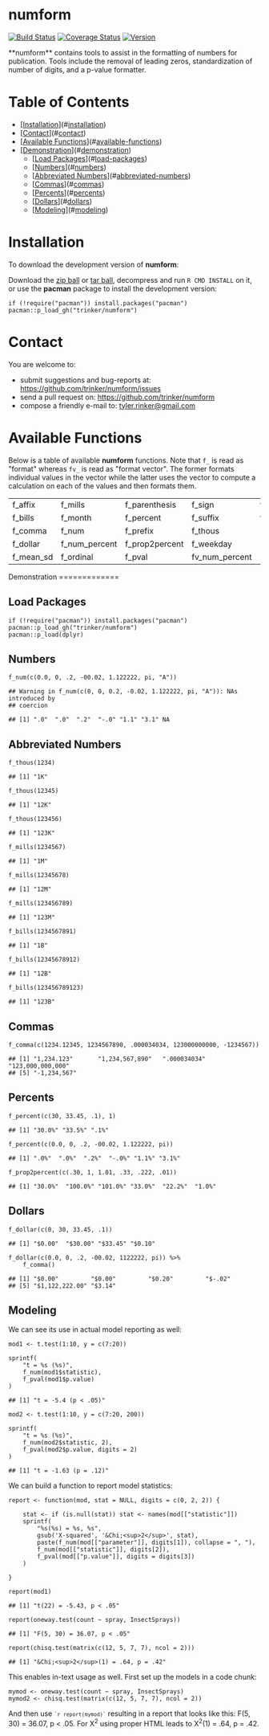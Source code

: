 numform
============


[![Build
Status](https://travis-ci.org/trinker/numform.svg?branch=master)](https://travis-ci.org/trinker/numform)
[![Coverage
Status](https://coveralls.io/repos/trinker/numform/badge.svg?branch=master)](https://coveralls.io/r/trinker/numform?branch=master)
<a href="https://img.shields.io/badge/Version-0.0.1-orange.svg"><img src="https://img.shields.io/badge/Version-0.0.1-orange.svg" alt="Version"/></a>
</p>
**numform** contains tools to assist in the formatting of numbers for
publication. Tools include the removal of leading zeros, standardization
of number of digits, and a p-value formatter.


Table of Contents
============

-   [[Installation](#installation)](#[installation](#installation))
-   [[Contact](#contact)](#[contact](#contact))
-   [[Available Functions](#available-functions)](#[available-functions](#available-functions))
-   [[Demonstration](#demonstration)](#[demonstration](#demonstration))
    -   [[Load Packages](#load-packages)](#[load-packages](#load-packages))
    -   [[Numbers](#numbers)](#[numbers](#numbers))
    -   [[Abbreviated Numbers](#abbreviated-numbers)](#[abbreviated-numbers](#abbreviated-numbers))
    -   [[Commas](#commas)](#[commas](#commas))
    -   [[Percents](#percents)](#[percents](#percents))
    -   [[Dollars](#dollars)](#[dollars](#dollars))
    -   [[Modeling](#modeling)](#[modeling](#modeling))

Installation
============


To download the development version of **numform**:

Download the [zip
ball](https://github.com/trinker/numform/zipball/master) or [tar
ball](https://github.com/trinker/numform/tarball/master), decompress and
run `R CMD INSTALL` on it, or use the **pacman** package to install the
development version:

    if (!require("pacman")) install.packages("pacman")
    pacman::p_load_gh("trinker/numform")

Contact
=======

You are welcome to: 
* submit suggestions and bug-reports at: <https://github.com/trinker/numform/issues> 
* send a pull request on: <https://github.com/trinker/numform> 
* compose a friendly e-mail to: <tyler.rinker@gmail.com>


Available Functions
===================

Below is a table of available **numform** functions. Note that `f_` is
read as "format" whereas `fv_` is read as "format vector". The former
formats individual values in the vector while the latter uses the vector
to compute a calculation on each of the values and then formats them.

<!-- html table generated in R 3.3.2 by xtable 1.8-2 package -->
<!-- Thu Dec 22 10:40:32 2016 -->
<table>
<tr>
<td>
f_affix
</td>
<td>
f_mills
</td>
<td>
f_parenthesis
</td>
<td>
f_sign
</td>
<td>
fv_percent
</td>
</tr>
<tr>
<td>
f_bills
</td>
<td>
f_month
</td>
<td>
f_percent
</td>
<td>
f_suffix
</td>
<td>
fv_percent_diff
</td>
</tr>
<tr>
<td>
f_comma
</td>
<td>
f_num
</td>
<td>
f_prefix
</td>
<td>
f_thous
</td>
<td>
</td>
</tr>
<tr>
<td>
f_dollar
</td>
<td>
f_num_percent
</td>
<td>
f_prop2percent
</td>
<td>
f_weekday
</td>
<td>
</td>
</tr>
<tr>
<td>
f_mean_sd
</td>
<td>
f_ordinal
</td>
<td>
f_pval
</td>
<td>
fv_num_percent
</td>
<td>
</td>
</tr>
</table>
Demonstration
=============

Load Packages
-------------

    if (!require("pacman")) install.packages("pacman")
    pacman::p_load_gh("trinker/numform")
    pacman::p_load(dplyr)

Numbers
-------

    f_num(c(0.0, 0, .2, -00.02, 1.122222, pi, "A"))

    ## Warning in f_num(c(0, 0, 0.2, -0.02, 1.122222, pi, "A")): NAs introduced by
    ## coercion

    ## [1] ".0"  ".0"  ".2"  "-.0" "1.1" "3.1" NA

Abbreviated Numbers
-------------------

    f_thous(1234)

    ## [1] "1K"

    f_thous(12345)

    ## [1] "12K"

    f_thous(123456)

    ## [1] "123K"

    f_mills(1234567)

    ## [1] "1M"

    f_mills(12345678)

    ## [1] "12M"

    f_mills(123456789)

    ## [1] "123M"

    f_bills(1234567891)

    ## [1] "1B"

    f_bills(12345678912)

    ## [1] "12B"

    f_bills(123456789123)

    ## [1] "123B"

Commas
------

    f_comma(c(1234.12345, 1234567890, .000034034, 123000000000, -1234567))

    ## [1] "1,234.123"       "1,234,567,890"   ".000034034"      "123,000,000,000"
    ## [5] "-1,234,567"

Percents
--------

    f_percent(c(30, 33.45, .1), 1)

    ## [1] "30.0%" "33.5%" ".1%"

    f_percent(c(0.0, 0, .2, -00.02, 1.122222, pi))

    ## [1] ".0%"  ".0%"  ".2%"  "-.0%" "1.1%" "3.1%"

    f_prop2percent(c(.30, 1, 1.01, .33, .222, .01))

    ## [1] "30.0%"  "100.0%" "101.0%" "33.0%"  "22.2%"  "1.0%"

Dollars
-------

    f_dollar(c(0, 30, 33.45, .1))

    ## [1] "$0.00"  "$30.00" "$33.45" "$0.10"

    f_dollar(c(0.0, 0, .2, -00.02, 1122222, pi)) %>% 
        f_comma()

    ## [1] "$0.00"         "$0.00"         "$0.20"         "$-.02"        
    ## [5] "$1,122,222.00" "$3.14"

Modeling
--------

We can see its use in actual model reporting as well:

    mod1 <- t.test(1:10, y = c(7:20))

    sprintf(
        "t = %s (%s)",
        f_num(mod1$statistic),
        f_pval(mod1$p.value)
    )

    ## [1] "t = -5.4 (p < .05)"

    mod2 <- t.test(1:10, y = c(7:20, 200))

    sprintf(
        "t = %s (%s)",
        f_num(mod2$statistic, 2),
        f_pval(mod2$p.value, digits = 2)
    )

    ## [1] "t = -1.63 (p = .12)"

We can build a function to report model statistics:

    report <- function(mod, stat = NULL, digits = c(0, 2, 2)) {
        
        stat <- if (is.null(stat)) stat <- names(mod[["statistic"]])
        sprintf(
            "%s(%s) = %s, %s", 
            gsub('X-squared', '&Chi;<sup>2</sup>', stat),
            paste(f_num(mod[["parameter"]], digits[1]), collapse = ", "),
            f_num(mod[["statistic"]], digits[2]),
            f_pval(mod[["p.value"]], digits = digits[3])
        )

    }

    report(mod1)

    ## [1] "t(22) = -5.43, p < .05"

    report(oneway.test(count ~ spray, InsectSprays))

    ## [1] "F(5, 30) = 36.07, p < .05"

    report(chisq.test(matrix(c(12, 5, 7, 7), ncol = 2)))

    ## [1] "&Chi;<sup>2</sup>(1) = .64, p = .42"

This enables in-text usage as well. First set up the models in a code
chunk:

    mymod <- oneway.test(count ~ spray, InsectSprays)
    mymod2 <- chisq.test(matrix(c(12, 5, 7, 7), ncol = 2))

And then use <code class="r">`` `r report(mymod)` ``</code> resulting in
a report that looks like this: F(5, 30) = 36.07, p &lt; .05. For
&Chi;<sup>2</sup> using proper HTML leads to &Chi;<sup>2</sup>(1) = .64,
p = .42.